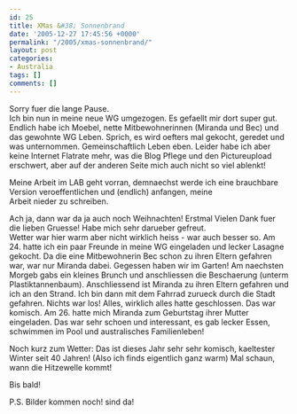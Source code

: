```yaml
---
id: 25
title: XMas &#38; Sonnenbrand
date: '2005-12-27 17:45:56 +0000'
permalink: "/2005/xmas-sonnenbrand/"
layout: post
categories:
- Australia
tags: []
comments: []
---
```

Sorry fuer die lange Pause.  
Ich bin nun in meine neue WG umgezogen. Es gefaellt mir dort super gut. Endlich habe ich Moebel, nette Mitbewohnerinnen (Miranda und Bec) und das gewohnte WG Leben. Sprich, es wird oefters mal gekocht, geredet und was unternommen. Gemeinschaftlich Leben eben. Leider habe ich aber keine Internet Flatrate mehr, was die Blog Pflege und den Pictureupload erschwert, aber auf der anderen Seite mich auch nicht so viel ablenkt!

Meine Arbeit im LAB geht vorran, demnaechst werde ich eine brauchbare Version veroeffentlichen und (endlich) anfangen, meine  
Arbeit nieder zu schreiben.

Ach ja, dann war da ja auch noch Weihnachten! Erstmal Vielen Dank fuer die lieben Gruesse! Habe mich sehr darueber gefreut.  
Wetter war hier warm aber nicht wirklich heiss - war auch besser so. Am 24. hatte ich ein paar Freunde in meine WG eingeladen und lecker Lasagne gekocht. Da die eine Mitbewohnerin Bec schon zu ihren Eltern gefahren war, war nur Miranda dabei. Gegessen haben wir im Garten! Am naechsten Morgeb gabs ein kleines Brunch und anschliessen die Beschaerung (unterm Plastiktannenbaum). Anschliessend ist Miranda zu ihren Eltern gefahren und ich an den Strand. Ich bin dann mit dem Fahrrad zurueck durch die Stadt gefahren. Nichts war los! Alles, wirklich alles hatte geschlossen. Das war komisch. Am 26. hatte mich Miranda zum Geburtstag ihrer Mutter eingeladen. Das war sehr schoen und interessant, es gab lecker Essen, schwimmen im Pool und australisches Familienleben!

Noch kurz zum Wetter: Das ist dieses Jahr sehr sehr komisch, kaeltester Winter seit 40 Jahren! (Also ich finds eigentlich ganz warm) Mal schaun, wann die Hitzewelle kommt!

Bis bald!

P.S. Bilder kommen noch! sind da!